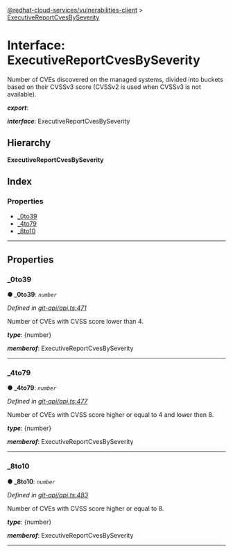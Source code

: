 [@redhat-cloud-services/vulnerabilities-client](../README.md) > [ExecutiveReportCvesBySeverity](../interfaces/executivereportcvesbyseverity.md)

# Interface: ExecutiveReportCvesBySeverity

Number of CVEs discovered on the managed systems, divided into buckets based on their CVSSv3 score (CVSSv2 is used when CVSSv3 is not available).

*__export__*: 

*__interface__*: ExecutiveReportCvesBySeverity

## Hierarchy

**ExecutiveReportCvesBySeverity**

## Index

### Properties

* [_0to39](executivereportcvesbyseverity.md#_0to39)
* [_4to79](executivereportcvesbyseverity.md#_4to79)
* [_8to10](executivereportcvesbyseverity.md#_8to10)

---

## Properties

<a id="_0to39"></a>

###  _0to39

**● _0to39**: *`number`*

*Defined in [git-api/api.ts:471](https://github.com/karelhala/javascript-clients/blob/master/packages/vulnerabilities/git-api/api.ts#L471)*

Number of CVEs with CVSS score lower than 4.

*__type__*: {number}

*__memberof__*: ExecutiveReportCvesBySeverity

___
<a id="_4to79"></a>

###  _4to79

**● _4to79**: *`number`*

*Defined in [git-api/api.ts:477](https://github.com/karelhala/javascript-clients/blob/master/packages/vulnerabilities/git-api/api.ts#L477)*

Number of CVEs with CVSS score higher or equal to 4 and lower then 8.

*__type__*: {number}

*__memberof__*: ExecutiveReportCvesBySeverity

___
<a id="_8to10"></a>

###  _8to10

**● _8to10**: *`number`*

*Defined in [git-api/api.ts:483](https://github.com/karelhala/javascript-clients/blob/master/packages/vulnerabilities/git-api/api.ts#L483)*

Number of CVEs with CVSS score higher or equal to 8.

*__type__*: {number}

*__memberof__*: ExecutiveReportCvesBySeverity

___

